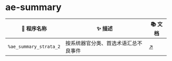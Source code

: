 # ae-summary

| 🧩 程序名称            | ✨ 描述                              | 📚 文档                           |
| ---------------------- | ------------------------------------ | --------------------------------- |
| `%ae_summary_strata_2` | 按系统器官分类、首选术语汇总不良事件 | [↗️](docs/ae_summary_strata_2.md) |
